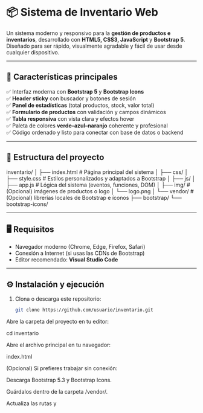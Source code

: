 # 📦 Sistema de Inventario Web

Un sistema moderno y responsivo para la **gestión de productos e inventarios**, desarrollado con **HTML5, CSS3, JavaScript** y **Bootstrap 5**.  
Diseñado para ser rápido, visualmente agradable y fácil de usar desde cualquier dispositivo.

---

## 🧩 **Características principales**

✅ Interfaz moderna con **Bootstrap 5** y **Bootstrap Icons**  
✅ **Header sticky** con buscador y botones de sesión  
✅ **Panel de estadísticas** (total productos, stock, valor total)  
✅ **Formulario de productos** con validación y campos dinámicos  
✅ **Tabla responsiva** con vista clara y efectos hover  
✅ Paleta de colores **verde–azul–naranjo** coherente y profesional  
✅ Código ordenado y listo para conectar con base de datos o backend

---

## 🧱 **Estructura del proyecto**

inventario/
│
├── index.html # Página principal del sistema
│
├── css/
│ ├── style.css # Estilos personalizados y adaptados a Bootstrap
│
├── js/
│ ├── app.js # Lógica del sistema (eventos, funciones, DOM)
│
├── img/ # (Opcional) imágenes de productos o logo
│ └── logo.png
│
└── vendor/ # (Opcional) librerías locales de Bootstrap e íconos
├── bootstrap/
└── bootstrap-icons/


---

## 🖥️ **Requisitos**

- Navegador moderno (Chrome, Edge, Firefox, Safari)
- Conexión a Internet (si usas las CDNs de Bootstrap)
- Editor recomendado: **Visual Studio Code**

---

## ⚙️ **Instalación y ejecución**

1. Clona o descarga este repositorio:
   ```bash
   git clone https://github.com/usuario/inventario.git


Abre la carpeta del proyecto en tu editor:

cd inventario


Abre el archivo principal en tu navegador:

index.html


(Opcional) Si prefieres trabajar sin conexión:

Descarga Bootstrap 5.3 y Bootstrap Icons.

Guárdalos dentro de la carpeta /vendor/.

Actualiza las rutas <link> y <script> en index.html.

🧰 Tecnologías utilizadas
Tecnología	Uso principal
HTML5	Estructura de la interfaz
CSS3	Estilos personalizados
Bootstrap 5	Diseño responsivo y componentes
Bootstrap Icons	Íconos visuales en el header y botones
JavaScript (Vanilla)	Lógica del sistema y manipulación del DOM
🧑‍💻 Autor

Milton Becerra Contreras
📅 Proyecto actualizado: Octubre 2025
💼 Experiencia: 18 años en Telecomunicaciones e Informática
✉️ Contacto: [Tu correo profesional o GitHub]